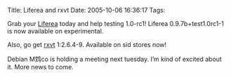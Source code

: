 Title: Liferea and rxvt
Date: 2005-10-06 16:36:17
Tags: 

<p>Grab your <a target="_blank" mce_real_href="http://packages.debian.org/liferea" href="http://packages.debian.org/liferea">Liferea</a> today and help testing 1.0-rc1! Liferea 0.9.7b+test1.0rc1-1 is now available on experimental.</p>
<p>Also, go get <a target="_blank" mce_real_href="http://packages.debian.org/rxvt" href="http://packages.debian.org/rxvt">rxvt</a> 1:2.6.4-9. Available on sid stores now!</p>
<p>Debian M鸩co is holding a meeting next tuesday. I&#8217;m kind of excited about it. More news to come. </p>
<br/><br/>
